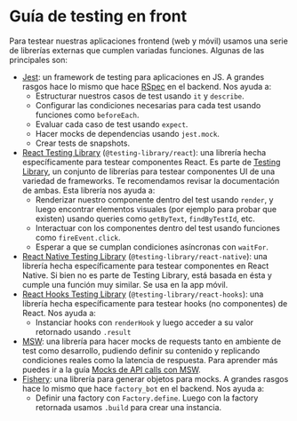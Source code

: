 # Guía de testing en front

Para testear nuestras aplicaciones frontend (web y móvil) usamos una serie de librerías externas que cumplen variadas funciones. Algunas de las principales son:

- [Jest](https://jestjs.io/): un framework de testing para aplicaciones en JS. A grandes rasgos hace lo mismo que hace [RSpec](https://rspec.info/) en el backend. Nos ayuda a:
    - Estructurar nuestros casos de test usando `it` y `describe`.
    - Configurar las condiciones necesarias para cada test usando funciones como `beforeEach`.
    - Evaluar cada caso de test usando `expect`.
    - Hacer mocks de dependencias usando `jest.mock`.
    - Crear tests de snapshots.
- [React Testing Library](https://testing-library.com/docs/react-testing-library/intro/) (`@testing-library/react`): una librería hecha específicamente para testear componentes React. Es parte de [Testing Library](https://testing-library.com/), un conjunto de librerías para testear componentes UI de una variedad de frameworks. Te recomendamos revisar la documentación de ambas. Esta librería nos ayuda a:
    - Renderizar nuestro componente dentro del test usando `render`, y luego encontrar elementos visuales (por ejemplo para probar que existen) usando queries como `getByText`, `findByTestId`, etc.
    - Interactuar con los componentes dentro del test usando funciones como `fireEvent.click`.
    - Esperar a que se cumplan condiciones asíncronas con `waitFor`.
- [React Native Testing Library](https://callstack.github.io/react-native-testing-library/) (`@testing-library/react-native`): una librería hecha específicamente para testear componentes en React Native. Si bien no es parte de Testing Library, está basada en ésta y cumple una función muy similar. Se usa en la app móvil.
- [React Hooks Testing Library](https://react-hooks-testing-library.com/) (`@testing-library/react-hooks`): una librería hecha específicamente para testear hooks (no componentes) de React. Nos ayuda a:
    - Instanciar hooks con `renderHook` y luego acceder a su valor retornado usando `.result`
- [MSW](https://mswjs.io/): una librería para hacer mocks de requests tanto en ambiente de test como desarrollo, pudiendo definir su contenido y replicando condiciones reales como la latencia de respuesta. Para aprender más puedes ir a la guía [Mocks de API calls con MSW](api-mocks).
- [Fishery](https://github.com/thoughtbot/fishery): una librería para generar objetos para mocks. A grandes rasgos hace lo mismo que hace `factory_bot` en el backend. Nos ayuda a:
    - Definir una factory con `Factory.define`. Luego con la factory retornada usamos `.build` para crear una instancia.
